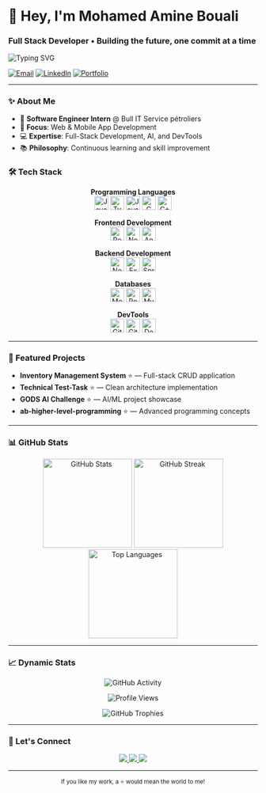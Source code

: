 <h1>👋 Hey, I'm <strong>Mohamed Amine Bouali</strong></h1>
  <h3>Full Stack Developer • Building the future, one commit at a time</h3>

  <!-- Typing Animation -->
  <img src="https://readme-typing-svg.demolab.com?font=Fira+Code&weight=600&size=18&duration=2800&pause=800&color=58A6FF&center=true&vCenter=true&width=800&lines=Web+%26+Mobile+Development;TypeScript+%7C+React+%7C+Next.js+%7C+Node.js;Spring+Boot+%7C+PostgreSQL+%7C+MongoDB;AI+Enthusiast+%7C+DevTools+Expert;Always+learning+%26+shipping+code" alt="Typing SVG" />

  <!-- Contact Badges -->
  <p>
    <a href="mailto:mohamed.amine.bouali@example.com"><img alt="Email" src="https://img.shields.io/badge/Email-Contact-1f6feb?style=for-the-badge&logo=gmail&logoColor=white"></a>
    <a href="https://www.linkedin.com/in/mohamed-amine-bouali"><img alt="LinkedIn" src="https://img.shields.io/badge/LinkedIn-Connect-0a66c2?style=for-the-badge&logo=linkedin&logoColor=white"></a>
    <a href="https://mohamedaminebouali.dev"><img alt="Portfolio" src="https://img.shields.io/badge/Portfolio-Visit-9333ea?style=for-the-badge&logo=vercel&logoColor=white"></a>
  </p>

</div>

---

### ✨ About Me

- 💼 **Software Engineer Intern** @ Bull IT Service pétroliers
- 🌱 **Focus**: Web & Mobile App Development  
- 💻 **Expertise**: Full-Stack Development, AI, and DevTools
- 📚 **Philosophy**: Continuous learning and skill improvement

### 🛠️ Tech Stack

<div align="center">

**Programming Languages**  
<img src="https://cdn.simpleicons.org/javascript/F7DF1E" height="28" title="JavaScript" />
<img src="https://cdn.simpleicons.org/typescript/3178C6" height="28" title="TypeScript" />
<img src="https://cdn.simpleicons.org/java/007396" height="28" title="Java" />
<img src="https://cdn.simpleicons.org/c/00599C" height="28" title="C" />
<img src="https://cdn.simpleicons.org/cplusplus/00599C" height="28" title="C++" />

**Frontend Development**  
<img src="https://cdn.simpleicons.org/react/61DAFB" height="28" title="React" />
<img src="https://cdn.simpleicons.org/nextdotjs/000000" height="28" title="Next.js" />
<img src="https://cdn.simpleicons.org/angular/DD0031" height="28" title="Angular" />

**Backend Development**  
<img src="https://cdn.simpleicons.org/nodedotjs/339933" height="28" title="Node.js" />
<img src="https://cdn.simpleicons.org/express/000000" height="28" title="Express.js" />
<img src="https://cdn.simpleicons.org/spring/6DB33F" height="28" title="Spring Boot" />

**Databases**  
<img src="https://cdn.simpleicons.org/mongodb/47A248" height="28" title="MongoDB" />
<img src="https://cdn.simpleicons.org/postgresql/4169E1" height="28" title="PostgreSQL" />
<img src="https://cdn.simpleicons.org/mysql/4479A1" height="28" title="MySQL" />

**DevTools**  
<img src="https://cdn.simpleicons.org/git/F05032" height="28" title="Git" />
<img src="https://cdn.simpleicons.org/github/181717" height="28" title="GitHub" />
<img src="https://cdn.simpleicons.org/docker/2496ED" height="28" title="Docker" />

</div>

---

### 🚀 Featured Projects

- **Inventory Management System** ⭐ — Full-stack CRUD application
- **Technical Test-Task** ⭐ — Clean architecture implementation  
- **GODS AI Challenge** ⭐ — AI/ML project showcase
- **ab-higher-level-programming** ⭐ — Advanced programming concepts

---

### 📊 GitHub Stats

<div align="center">
  <img height="180" src="https://github-readme-stats.vercel.app/api?username=mohamedaminebouali&show_icons=true&theme=tokyonight&hide_border=true&count_private=true" alt="GitHub Stats" />
  <img height="180" src="https://streak-stats.demolab.com?user=mohamedaminebouali&theme=tokyonight&hide_border=true" alt="GitHub Streak" />
  <img height="180" src="https://github-readme-stats.vercel.app/api/top-langs/?username=mohamedaminebouali&layout=compact&theme=tokyonight&hide_border=true" alt="Top Languages" />
</div>

---

### 📈 Dynamic Stats

<div align="center">

![GitHub Activity](https://github-readme-activity-graph.vercel.app/graph?username=mohamedaminebouali&theme=tokyonight&hide_border=true&area=true)

![Profile Views](https://komarev.com/ghpvc/?username=mohamedaminebouali&label=Profile%20Views&color=0e75b6&style=flat)

![GitHub Trophies](https://github-profile-trophy.vercel.app/?username=mohamedaminebouali&theme=tokyonight&no-frame=true&row=1&column=7)

</div>

---

### 🤝 Let's Connect

<div align="center">
  <a href="https://www.linkedin.com/in/mohamed-amine-bouali">
    <img src="https://img.shields.io/badge/LinkedIn-Connect-0a66c2?style=for-the-badge&logo=linkedin&logoColor=white" />
  </a>
  <a href="mailto:mohamed.amine.bouali@example.com">
    <img src="https://img.shields.io/badge/Email-Contact-1f6feb?style=for-the-badge&logo=gmail&logoColor=white" />
  </a>
  <a href="https://mohamedaminebouali.dev">
    <img src="https://img.shields.io/badge/Portfolio-Visit-9333ea?style=for-the-badge&logo=vercel&logoColor=white" />
  </a>
</div>

---

<div align="center">
  <sub>If you like my work, a ⭐ would mean the world to me!</sub>
</div>
  

